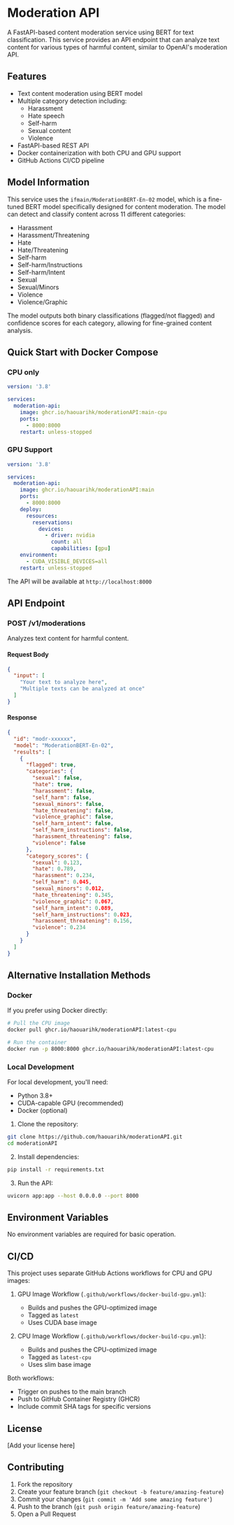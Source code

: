 # Moderation API

A FastAPI-based content moderation service using BERT for text classification. This service provides an API endpoint that can analyze text content for various types of harmful content, similar to OpenAI's moderation API.

## Features

- Text content moderation using BERT model
- Multiple category detection including:
  - Harassment
  - Hate speech
  - Self-harm
  - Sexual content
  - Violence
- FastAPI-based REST API
- Docker containerization with both CPU and GPU support
- GitHub Actions CI/CD pipeline

## Model Information

This service uses the `ifmain/ModerationBERT-En-02` model, which is a fine-tuned BERT model specifically designed for content moderation. The model can detect and classify content across 11 different categories:

- Harassment
- Harassment/Threatening
- Hate
- Hate/Threatening
- Self-harm
- Self-harm/Instructions
- Self-harm/Intent
- Sexual
- Sexual/Minors
- Violence
- Violence/Graphic

The model outputs both binary classifications (flagged/not flagged) and confidence scores for each category, allowing for fine-grained content analysis.

## Quick Start with Docker Compose

### CPU only
```yaml
version: '3.8'

services:
  moderation-api:
    image: ghcr.io/haouarihk/moderationAPI:main-cpu
    ports:
      - 8000:8000
    restart: unless-stopped
```

### GPU Support
```yaml
version: '3.8'

services:
  moderation-api:
    image: ghcr.io/haouarihk/moderationAPI:main
    ports:
      - 8000:8000
    deploy:
      resources:
        reservations:
          devices:
            - driver: nvidia
              count: all
              capabilities: [gpu]
    environment:
      - CUDA_VISIBLE_DEVICES=all
    restart: unless-stopped
```

The API will be available at `http://localhost:8000`

## API Endpoint

### POST /v1/moderations

Analyzes text content for harmful content.

#### Request Body

```json
{
  "input": [
    "Your text to analyze here",
    "Multiple texts can be analyzed at once"
  ]
}
```

#### Response

```json
{
  "id": "modr-xxxxxx",
  "model": "ModerationBERT-En-02",
  "results": [
    {
      "flagged": true,
      "categories": {
        "sexual": false,
        "hate": true,
        "harassment": false,
        "self_harm": false,
        "sexual_minors": false,
        "hate_threatening": false,
        "violence_graphic": false,
        "self_harm_intent": false,
        "self_harm_instructions": false,
        "harassment_threatening": false,
        "violence": false
      },
      "category_scores": {
        "sexual": 0.123,
        "hate": 0.789,
        "harassment": 0.234,
        "self_harm": 0.045,
        "sexual_minors": 0.012,
        "hate_threatening": 0.345,
        "violence_graphic": 0.067,
        "self_harm_intent": 0.089,
        "self_harm_instructions": 0.023,
        "harassment_threatening": 0.156,
        "violence": 0.234
      }
    }
  ]
}
```

## Alternative Installation Methods

### Docker

If you prefer using Docker directly:

```bash
# Pull the CPU image
docker pull ghcr.io/haouarihk/moderationAPI:latest-cpu

# Run the container
docker run -p 8000:8000 ghcr.io/haouarihk/moderationAPI:latest-cpu
```

### Local Development

For local development, you'll need:

- Python 3.8+
- CUDA-capable GPU (recommended)
- Docker (optional)

1. Clone the repository:
```bash
git clone https://github.com/haouarihk/moderationAPI.git
cd moderationAPI
```

2. Install dependencies:
```bash
pip install -r requirements.txt
```

3. Run the API:
```bash
uvicorn app:app --host 0.0.0.0 --port 8000
```

## Environment Variables

No environment variables are required for basic operation.

## CI/CD

This project uses separate GitHub Actions workflows for CPU and GPU images:

1. GPU Image Workflow (`.github/workflows/docker-build-gpu.yml`):
   - Builds and pushes the GPU-optimized image
   - Tagged as `latest`
   - Uses CUDA base image

2. CPU Image Workflow (`.github/workflows/docker-build-cpu.yml`):
   - Builds and pushes the CPU-optimized image
   - Tagged as `latest-cpu`
   - Uses slim base image

Both workflows:
- Trigger on pushes to the main branch
- Push to GitHub Container Registry (GHCR)
- Include commit SHA tags for specific versions

## License

[Add your license here]

## Contributing

1. Fork the repository
2. Create your feature branch (`git checkout -b feature/amazing-feature`)
3. Commit your changes (`git commit -m 'Add some amazing feature'`)
4. Push to the branch (`git push origin feature/amazing-feature`)
5. Open a Pull Request 
